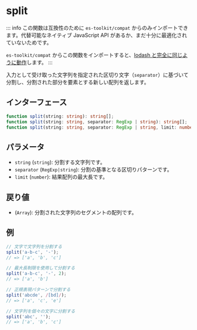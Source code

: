 # split

::: info
この関数は互換性のために `es-toolkit/compat` からのみインポートできます。代替可能なネイティブ JavaScript API があるか、まだ十分に最適化されていないためです。

`es-toolkit/compat` からこの関数をインポートすると、[lodash と完全に同じように動作](../../../compatibility.md)します。
:::

入力として受け取った文字列を指定された区切り文字（`separator`）に基づいて分割し、分割された部分を要素とする新しい配列を返します。

## インターフェース

```typescript
function split(string: string): string[];
function split(string: string, separator: RegExp | string): string[];
function split(string: string, separator: RegExp | string, limit: number): string[];
```

## パラメータ

- `string` (`string`): 分割する文字列です。
- `separator` (`RegExp|string`): 分割の基準となる区切りパターンです。
- `limit` (`number`): 結果配列の最大長です。

## 戻り値

- (`Array`): 分割された文字列のセグメントの配列です。

## 例

```js
// 文字で文字列を分割する
split('a-b-c', '-');
// => ['a', 'b', 'c']

// 最大長制限を使用して分割する
split('a-b-c', '-', 2);
// => ['a', 'b']

// 正規表現パターンで分割する
split('abcde', /[bd]/);
// => ['a', 'c', 'e']

// 文字列を個々の文字に分割する
split('abc', '');
// => ['a', 'b', 'c']
```
